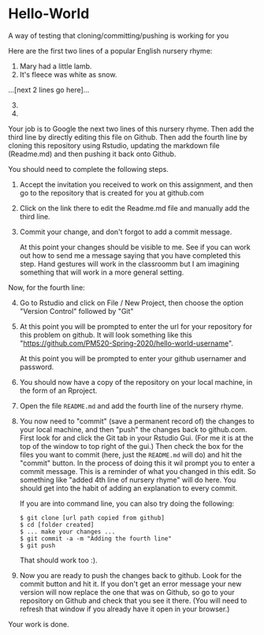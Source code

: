 # Hello-World
A way of testing that cloning/committing/pushing is working for you

Here are the first two lines of a popular English nursery rhyme:

1. Mary had a little lamb.
2. It's fleece was white as snow.

...[next 2 lines go here]...

3. 
4. 

Your job is to Google the next two lines of this nursery rhyme.
Then add the third line by directly editing this file on Github.
Then add the fourth line by cloning this repository using Rstudio, updating the markdown
file (Readme.md) and then pushing it back onto Github.

You should need to complete the following steps.

1. Accept the invitation you received to work on this assignment, and then go to the 
   repository that is created for you at github.com
   
2. Click on the link there to edit the Readme.md file and manually add the third line.

3. Commit your change, and don't forgot to add a commit message.

   At this point your changes should be visible to me. See if you can work out how
   to send me a message saying that you have completed this step. Hand gestures will
   work in the classroomm but I am imagining something that will work in a more
   general setting.

Now, for the fourth line:

4. Go to Rstudio and click on File / New Project, then choose the option "Version Control"
   followed by "Git"
   
5. At this point you will be prompted to enter the url for your repository for this problem on github. 
   It will look something like this "https://github.com/PM520-Spring-2020/hello-world-username".
   
   At this point you will be prompted to enter your github usernamer and password.
   
6. You should now have a copy of the repository on your local machine, in the form of an Rproject.

7. Open the file `README.md` and add the fourth line of the nursery rhyme.

8. You now need to "commit" (save a permanent record of) the changes to your local machine,
   and then "push" the changes back to github.com. First look for and click the Git
   tab in your Rstudio Gui. (For me it is at the top of the window to top right of
   the gui.) Then check the box for the files you want to commit (here, just the 
   `README.md` will do) and hit the "commit" button. In the process of doing this it
   wil prompt you to enter a commit message. This is a reminder of what you changed in
   this edit. So something like "added 4th line of nursery rhyme" will do here. You
   should get into the habit of adding an explanation to every commit.
   
   If you are into command line, you can also try doing the following:
   
   ```shell
   $ git clone [url path copied from github]
   $ cd [folder created]
   $ ... make your changes ...
   $ git commit -a -m "Adding the fourth line"
   $ git push
   ```
   
   That should work too :).
   
9. Now you are ready to push the changes back to github.  Look for the commit button and
   hit it. If you don't get an error message your new version will now replace the
   one that was on Github, so go to your repository on Github and check that you see
   it there. (You will need to refresh that window if you already have it open in your
   browser.)
   
Your work is done.
